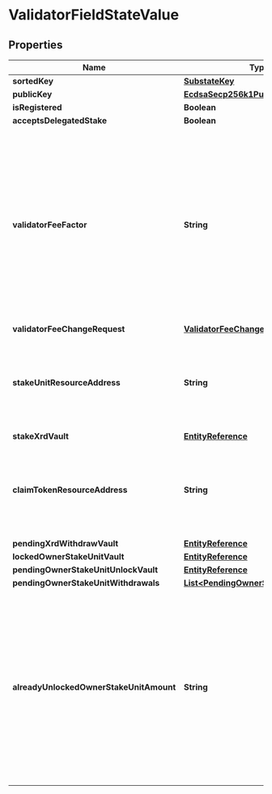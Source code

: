 

# ValidatorFieldStateValue


## Properties

| Name | Type | Description | Notes |
|------------ | ------------- | ------------- | -------------|
|**sortedKey** | [**SubstateKey**](SubstateKey.md) |  |  [optional] |
|**publicKey** | [**EcdsaSecp256k1PublicKey**](EcdsaSecp256k1PublicKey.md) |  |  |
|**isRegistered** | **Boolean** |  |  |
|**acceptsDelegatedStake** | **Boolean** |  |  |
|**validatorFeeFactor** | **String** | A string-encoded fixed-precision decimal to 18 decimal places. A decimal is formed of some signed integer &#x60;m&#x60; of attos (&#x60;10^(-18)&#x60;) units, where &#x60;-2^(192 - 1) &lt;&#x3D; m &lt; 2^(192 - 1)&#x60;.  |  |
|**validatorFeeChangeRequest** | [**ValidatorFeeChangeRequest**](ValidatorFeeChangeRequest.md) |  |  [optional] |
|**stakeUnitResourceAddress** | **String** | The Bech32m-encoded human readable version of the resource address |  |
|**stakeXrdVault** | [**EntityReference**](EntityReference.md) |  |  |
|**claimTokenResourceAddress** | **String** | The Bech32m-encoded human readable version of the resource address |  |
|**pendingXrdWithdrawVault** | [**EntityReference**](EntityReference.md) |  |  |
|**lockedOwnerStakeUnitVault** | [**EntityReference**](EntityReference.md) |  |  |
|**pendingOwnerStakeUnitUnlockVault** | [**EntityReference**](EntityReference.md) |  |  |
|**pendingOwnerStakeUnitWithdrawals** | [**List&lt;PendingOwnerStakeWithdrawal&gt;**](PendingOwnerStakeWithdrawal.md) |  |  |
|**alreadyUnlockedOwnerStakeUnitAmount** | **String** | A string-encoded fixed-precision decimal to 18 decimal places. A decimal is formed of some signed integer &#x60;m&#x60; of attos (&#x60;10^(-18)&#x60;) units, where &#x60;-2^(192 - 1) &lt;&#x3D; m &lt; 2^(192 - 1)&#x60;.  |  |



